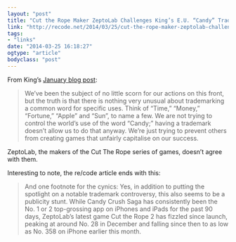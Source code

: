 ```yaml
---
layout: "post"
title: "Cut the Rope Maker ZeptoLab Challenges King’s E.U. “Candy” Trademark"
link: "http://recode.net/2014/03/25/cut-the-rope-maker-zeptolab-challenges-kings-e-u-candy-trademark/"
tags: 
- "links"
date: "2014-03-25 16:18:27"
ogtype: "article"
bodyclass: "post"
---
```


From King’s [January blog post](http://company.king.com/news-and-media/press-releases/content/press-releases/an-open-letter-on-intellectual-property/):

> We’ve been the subject of no little scorn for our actions on this front, but the truth is that there is nothing very unusual about trademarking a common word for specific uses. Think of “Time,” “Money,” “Fortune,” “Apple” and “Sun”, to name a few. We are not trying to control the world’s use of the word “Candy;” having a trademark doesn’t allow us to do that anyway. We’re just trying to prevent others from creating games that unfairly capitalise on our success.

ZeptoLab, the makers of the Cut The Rope series of games, doesn’t agree with them.

Interesting to note, the re/code article ends with this:

> And one footnote for the cynics: Yes, in addition to putting the spotlight on a notable trademark controversy, this also seems to be a publicity stunt. While Candy Crush Saga has consistently been the No. 1 or 2 top-grossing app on iPhones and iPads for the past 90 days, ZeptoLab’s latest game Cut the Rope 2 has fizzled since launch, peaking at around No. 28 in December and falling since then to as low as No. 358 on iPhone earlier this month.